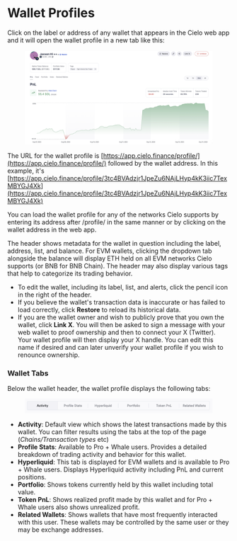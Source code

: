 # Wallet Profiles

Click on the label or address of any wallet that appears in the Cielo web app and it will open the wallet profile in a new tab like this:

<figure><img src=".gitbook/assets/Screenshot 2025-08-14 at 15.59.55.png" alt=""><figcaption></figcaption></figure>

The URL for the wallet profile is [https://app.cielo.finance/profile/](https://app.cielo.finance/profile/) followed by the wallet address. In this example, it's [https://app.cielo.finance/profile/3tc4BVAdzjr1JpeZu6NAjLHyp4kK3iic7TexMBYGJ4Xk](https://app.cielo.finance/profile/3tc4BVAdzjr1JpeZu6NAjLHyp4kK3iic7TexMBYGJ4Xk)

You can load the wallet profile for any of the networks Cielo supports by entering its address after /profile/ in the same manner or by clicking on the wallet address in the web app.

The header shows metadata for the wallet in question including the label, address, list, and balance. For EVM wallets, clicking the dropdown tab alongside the balance will display ETH held on all EVM networks Cielo supports (or BNB for BNB Chain). The header may also display various tags that help to categorize its trading behavior.

* To edit the wallet, including its label, list, and alerts, click the pencil icon in the right of the header.
* If you believe the wallet's transaction data is inaccurate or has failed to load correctly, click **Restore** to reload its historical data.
* If you are the wallet owner and wish to publicly prove that you own the wallet, click **Link X**. You will then be asked to sign a message with your web wallet to proof ownership and then to connect your X (Twitter). Your wallet profile will then display your X handle. You can edit this name if desired and can later unverify your wallet profile if you wish to renounce ownership.

### Wallet Tabs

Below the wallet header, the wallet profile displays the following tabs:

<figure><img src=".gitbook/assets/Screenshot 2025-07-03 at 16.09.52.png" alt=""><figcaption></figcaption></figure>

* **Activity**: Default view which shows the latest transactions made by this wallet. You can filter results using the tabs at the top of the page (_Chains/Transaction types_ etc)
* **Profile Stats**: Available to Pro + Whale users. Provides a detailed breakdown of trading activity and behavior for this wallet.
* **Hyperliquid**: This tab is displayed for EVM wallets and is available to Pro + Whale users. Displays Hyperliquid activity including PnL and current positions.
* **Portfolio**: Shows tokens currently held by this wallet including total value.
* **Token PnL**: Shows realized profit made by this wallet and for Pro + Whale users also shows unrealized profit.
* **Related Wallets**: Shows wallets that have most frequently interacted with this user. These wallets may be controlled by the same user or they may be exchange addresses.


